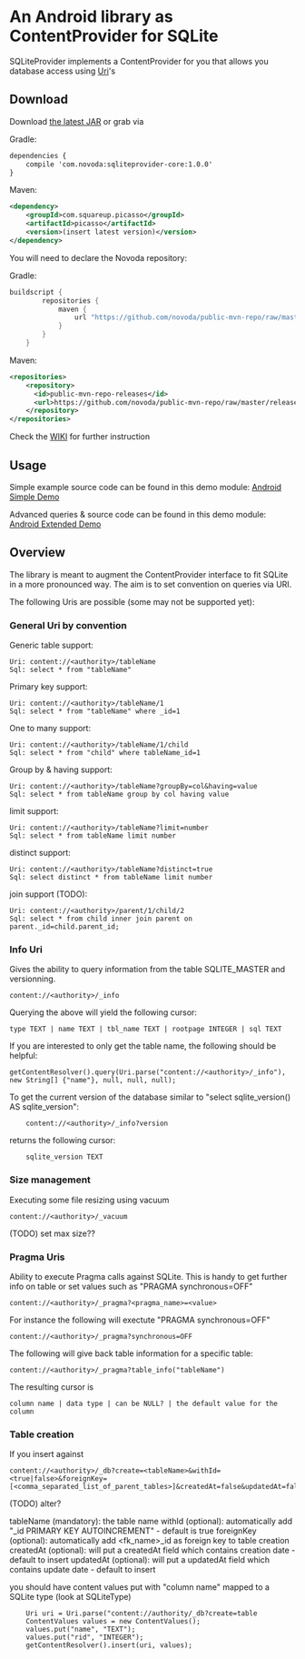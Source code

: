 An Android library as ContentProvider for SQLite
================================================


SQLiteProvider implements a ContentProvider for you that allows you database access using [Uri][1]'s

Download
--------

Download [the latest JAR][2] or grab via

Gradle:
````xml
dependencies {
    compile 'com.novoda:sqliteprovider-core:1.0.0'
}
````
Maven:
````xml
<dependency>
    <groupId>com.squareup.picasso</groupId>
    <artifactId>picasso</artifactId>
    <version>(insert latest version)</version>
</dependency>
````

You will need to declare the Novoda repository:

Gradle:
````groovy
buildscript {
        repositories {
            maven {
                url "https://github.com/novoda/public-mvn-repo/raw/master/releases"
            }
        }
    }
````
Maven:
````xml
<repositories>
    <repository>
      <id>public-mvn-repo-releases</id>
      <url>https://github.com/novoda/public-mvn-repo/raw/master/releases</url>
    </repository>
</repositories>
````

Check the [WIKI][5] for further instruction

Usage
--------

Simple example source code can be found in this demo module: [Android Simple Demo][3]

Advanced queries & source code can be found in this demo module: [Android Extended Demo][4]


Overview
--------

The library is meant to augment the ContentProvider interface to fit SQLite in a more pronounced way. The aim is 
to set convention on queries via URI.

The following Uris are possible (some may not be supported yet):

### General Uri by convention

Generic table support:

	Uri: content://<authority>/tableName
	Sql: select * from "tableName"
	
Primary key support:

	Uri: content://<authority>/tableName/1
	Sql: select * from "tableName" where _id=1
	
One to many support:

	Uri: content://<authority>/tableName/1/child
	Sql: select * from "child" where tableName_id=1
	
Group by & having support: 

	Uri: content://<authority>/tableName?groupBy=col&having=value
	Sql: select * from tableName group by col having value
	
limit support:

	Uri: content://<authority>/tableName?limit=number
	Sql: select * from tableName limit number
	
distinct support:

	Uri: content://<authority>/tableName?distinct=true
	Sql: select distinct * from tableName limit number

join support (TODO):

	Uri: content://<authority>/parent/1/child/2
	Sql: select * from child inner join parent on parent._id=child.parent_id;


### Info Uri

Gives the ability to query information from the table SQLITE_MASTER and versionning.

   	content://<authority>/_info
   
Querying the above will yield the following cursor:

   	type TEXT | name TEXT | tbl_name TEXT | rootpage INTEGER | sql TEXT
   
If you are interested to only get the table name, the following should be helpful:

   	getContentResolver().query(Uri.parse("content://<authority>/_info"), new String[] {"name"}, null, null, null);
   
   
To get the current version of the database similar to "select sqlite_version() AS sqlite_version":

		content://<authority>/_info?version
	
returns the following cursor:

		sqlite_version TEXT
	
### Size management

Executing some file resizing using vacuum

	content://<authority>/_vacuum

(TODO) set max size??

### Pragma Uris


Ability to execute Pragma calls against SQLite. This is handy to get further info on table or set values such as "PRAGMA synchronous=OFF"

    content://<authority>/_pragma?<pragma_name>=<value>

For instance the following will exectute "PRAGMA synchronous=OFF"

    content://<authority>/_pragma?synchronous=OFF

The following will give back table information for a specific table:

    content://<authority>/_pragma?table_info("tableName")

The resulting cursor is
      
    column name | data type | can be NULL? | the default value for the column


### Table creation

If you insert against 

    content://<authority>/_db?create=<tableName>&withId=<true|false>&foreignKey=[<comma_separated_list_of_parent_tables>]&createdAt=false&updatedAt=false

(TODO) alter?

tableName (mandatory): the table name
withId (optional): automatically add "_id PRIMARY KEY AUTOINCREMENT" - default is true
foreignKey (optional): automatically add <fk_name>_id as foreign key to table creation
createdAt (optional): will put a createdAt field which contains creation date - default to insert
updatedAt (optional): will put a updatedAt field which contains update date - default to insert

you should have content values put with "column name" mapped to a SQLite type (look at SQLiteType)

		Uri uri = Uri.parse("content://authority/_db?create=table
		ContentValues values = new ContentValues();
		values.put("name", "TEXT");
		values.put("rid", "INTEGER");
		getContentResolver().insert(uri, values);

 [1]: http://developer.android.com/reference/android/net/Uri.html
 [2]: https://github.com/novoda/public-mvn-repo/raw/master/releases/com/novoda/sqliteprovider-core/1.0.0/sqliteprovider-core-1.0.0.jar
 [3]: https://github.com/novoda/SQLiteProvider/tree/master/demo-simple
 [4]: https://github.com/novoda/SQLiteProvider/tree/master/demo-extended
 [5]: https://github.com/novoda/SQLiteProvider/wiki
